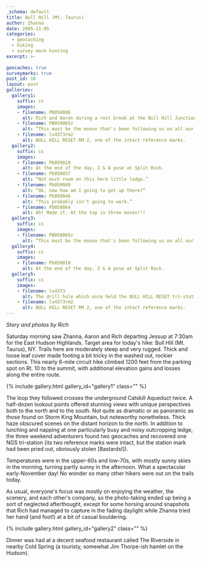 ```yaml
---
_schema: default
title: Bull Hill (Mt. Taurus)
author: Zhanna
date: 2005-11-05
categories:
  - geocaching
  - hiking
  - survey mark hunting
excerpt: >- 
  
geocaches: true
surveymarks: true
post_id: 16
layout: post   
galleries:
  gallery1:
    suffix: cs
    images: 
    - filename: PB050006
      alt: Rich and Aaron during a rest break at the Bull Hill Junction geocache.
    - filename: PB050065z
      alt: “This must be the moose that's been following us on all our hikes!”
    - filename: lx4373rm2
      alt: BULL HILL RESET RM 2, one of the intact reference marks.            
  gallery2:
    suffix: cs
    images: 
    - filename: Pb050010
      alt: At the end of the day, Z & A pose at Split Rock.
    - filename: Pb050037
      alt: “Not much room on this here little ledge.” 
    - filename: Pb050049
      alt: “Ok, now how am I going to get up there?”
    - filename: Pb050046
      alt: “This probably isn't going to work.”
    - filename: Pb050064
      alt: Ah! Made it. At the top in three moves!!!    
  gallery3:
    suffix: cs
    images: 
    - filename: PB050065z
      alt: “This must be the moose that's been following us on all our hikes!”
  gallery4:
    suffix: cs
    images: 
    - filename: Pb050010
      alt: At the end of the day, Z & A pose at Split Rock. 
  gallery5:
    suffix: cs
    images: 
    - filename: lx4373
      alt: The drill hole which once held the BULL HILL RESET tri-station disk. 
    - filename: lx4373rm2
      alt: BULL HILL RESET RM 2, one of the intact reference marks.                                    
---      
```


_Story and photos by Rich_

Saturday morning saw Zhanna, Aaron and Rich departing Jessup at 7:30am for the East Hudson Highlands. Target area for today's hike: Bull Hill (Mt. Taurus), NY. Trails here are moderately steep and very rugged. Thick and loose leaf cover made footing a bit tricky in the washed out, rockier sections. This nearly 6-mile circuit hike climbed 1200 feet from the parking spot on Rt. 10 to the summit, with additional elevation gains and losses along the entire route.

{% include gallery.html gallery_id="gallery1" class="" %}

The loop they followed crosses the underground Catskill Aqueduct twice. A half-dozen lookout points offered stunning views with unique perspectives both to the north and to the south. Not quite as dramatic or as panoramic as those found on Storm King Mountain, but noteworthy nonetheless. Thick haze obscured scenes on the distant horizon to the north. In addition to lunching and napping at one particularly busy and noisy outcropping ledge, the three weekend adventurers found two geocaches and recovered one NGS tri-station (its two reference marks were intact, but the station mark had been pried out, obviously stolen [Bastards!]).

Temperatures were in the upper-60s and low-70s, with mostly sunny skies in the morning, turning partly sunny in the afternoon. What a spectacular early-November day! No wonder so many other hikers were out on the trails today.

As usual, everyone's focus was mostly on enjoying the weather, the scenery, and each other's company, so the photo-taking ended up being a sort of neglected afterthought, except for some horsing around snapshots that Rich had managed to capture in the fading daylight while Zhanna tried her hand (and foot!) at a bit of casual bouldering.

{% include gallery.html gallery_id="gallery2" class="" %}

Dinner was had at a decent seafood restaurant called The Riverside in nearby Cold Spring (a touristy, somewhat Jim Thorpe-ish hamlet on the Hudson).



